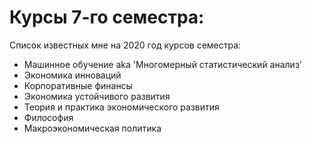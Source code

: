 # Курсы 7-го семестра:
Список известных мне на 2020 год курсов семестра:
* Машинное обучение aka 'Многомерный статистический анализ'
* Экономика инноваций
* Корпоративные финансы
* Экономика устойчивого развития
* Теория и практика экономического развития
* Философия
* Макроэкономическая политика
